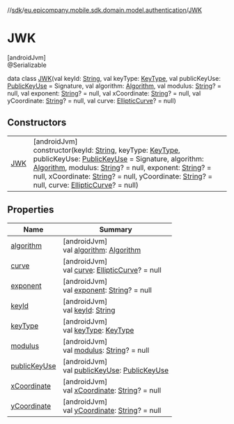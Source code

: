 //[sdk](../../../index.md)/[eu.epicompany.mobile.sdk.domain.model.authentication](../index.md)/[JWK](index.md)

# JWK

[androidJvm]\
@Serializable

data class [JWK](index.md)(val keyId: [String](https://kotlinlang.org/api/latest/jvm/stdlib/kotlin/-string/index.html), val keyType: [KeyType](../../eu.epicompany.mobile.sdk.domain.jose/-key-type/index.md), val publicKeyUse: [PublicKeyUse](../../eu.epicompany.mobile.sdk.domain.jose/-public-key-use/index.md) = Signature, val algorithm: [Algorithm](../../eu.epicompany.mobile.sdk.domain.jose/-algorithm/index.md), val modulus: [String](https://kotlinlang.org/api/latest/jvm/stdlib/kotlin/-string/index.html)? = null, val exponent: [String](https://kotlinlang.org/api/latest/jvm/stdlib/kotlin/-string/index.html)? = null, val xCoordinate: [String](https://kotlinlang.org/api/latest/jvm/stdlib/kotlin/-string/index.html)? = null, val yCoordinate: [String](https://kotlinlang.org/api/latest/jvm/stdlib/kotlin/-string/index.html)? = null, val curve: [EllipticCurve](../../eu.epicompany.mobile.sdk.domain.jose/-elliptic-curve/index.md)? = null)

## Constructors

| | |
|---|---|
| [JWK](-j-w-k.md) | [androidJvm]<br>constructor(keyId: [String](https://kotlinlang.org/api/latest/jvm/stdlib/kotlin/-string/index.html), keyType: [KeyType](../../eu.epicompany.mobile.sdk.domain.jose/-key-type/index.md), publicKeyUse: [PublicKeyUse](../../eu.epicompany.mobile.sdk.domain.jose/-public-key-use/index.md) = Signature, algorithm: [Algorithm](../../eu.epicompany.mobile.sdk.domain.jose/-algorithm/index.md), modulus: [String](https://kotlinlang.org/api/latest/jvm/stdlib/kotlin/-string/index.html)? = null, exponent: [String](https://kotlinlang.org/api/latest/jvm/stdlib/kotlin/-string/index.html)? = null, xCoordinate: [String](https://kotlinlang.org/api/latest/jvm/stdlib/kotlin/-string/index.html)? = null, yCoordinate: [String](https://kotlinlang.org/api/latest/jvm/stdlib/kotlin/-string/index.html)? = null, curve: [EllipticCurve](../../eu.epicompany.mobile.sdk.domain.jose/-elliptic-curve/index.md)? = null) |

## Properties

| Name | Summary |
|---|---|
| [algorithm](algorithm.md) | [androidJvm]<br>val [algorithm](algorithm.md): [Algorithm](../../eu.epicompany.mobile.sdk.domain.jose/-algorithm/index.md) |
| [curve](curve.md) | [androidJvm]<br>val [curve](curve.md): [EllipticCurve](../../eu.epicompany.mobile.sdk.domain.jose/-elliptic-curve/index.md)? = null |
| [exponent](exponent.md) | [androidJvm]<br>val [exponent](exponent.md): [String](https://kotlinlang.org/api/latest/jvm/stdlib/kotlin/-string/index.html)? = null |
| [keyId](key-id.md) | [androidJvm]<br>val [keyId](key-id.md): [String](https://kotlinlang.org/api/latest/jvm/stdlib/kotlin/-string/index.html) |
| [keyType](key-type.md) | [androidJvm]<br>val [keyType](key-type.md): [KeyType](../../eu.epicompany.mobile.sdk.domain.jose/-key-type/index.md) |
| [modulus](modulus.md) | [androidJvm]<br>val [modulus](modulus.md): [String](https://kotlinlang.org/api/latest/jvm/stdlib/kotlin/-string/index.html)? = null |
| [publicKeyUse](public-key-use.md) | [androidJvm]<br>val [publicKeyUse](public-key-use.md): [PublicKeyUse](../../eu.epicompany.mobile.sdk.domain.jose/-public-key-use/index.md) |
| [xCoordinate](x-coordinate.md) | [androidJvm]<br>val [xCoordinate](x-coordinate.md): [String](https://kotlinlang.org/api/latest/jvm/stdlib/kotlin/-string/index.html)? = null |
| [yCoordinate](y-coordinate.md) | [androidJvm]<br>val [yCoordinate](y-coordinate.md): [String](https://kotlinlang.org/api/latest/jvm/stdlib/kotlin/-string/index.html)? = null |
